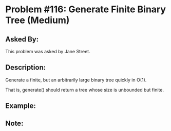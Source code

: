# Problem #116: Generate Finite Binary Tree (Medium)

## Asked By:

This problem was asked by Jane Street.

## Description:
 
Generate a finite, but an arbitrarily large binary tree quickly in O(1).  

That is, generate() should return a tree whose size is unbounded but finite.

## Example:


## Note:
